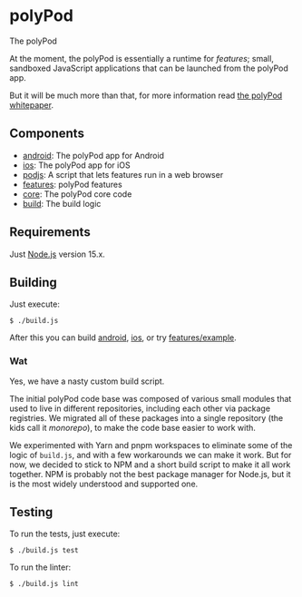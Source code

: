 # polyPod

The polyPod

At the moment, the polyPod is essentially a runtime for _features_; small,
sandboxed JavaScript applications that can be launched from the polyPod app.

But it will be much more than that, for more information read [the polyPod
whitepaper].

## Components

- [android](android): The polyPod app for Android
- [ios](ios): The polyPod app for iOS
- [podjs](podjs): A script that lets features run in a web browser
- [features](features): polyPod features
- [core](core): The polyPod core code
- [build](build): The build logic

## Requirements

Just [Node.js](https://nodejs.org/) version 15.x.

## Building

Just execute:

    $ ./build.js

After this you can build [android](android), [ios](ios), or try
[features/example](features/example).

### Wat

Yes, we have a nasty custom build script.

The initial polyPod code base was composed of various small modules that used to
live in different repositories, including each other via package registries. We
migrated all of these packages into a single repository (the kids call it
_monorepo_), to make the code base easier to work with.

We experimented with Yarn and pnpm workspaces to eliminate some of the logic of
`build.js`, and with a few workarounds we can make it work. But for now, we
decided to stick to NPM and a short build script to make it all work together.
NPM is probably not the best package manager for Node.js, but it is the most
widely understood and supported one.

## Testing

To run the tests, just execute:

    $ ./build.js test

To run the linter:

    $ ./build.js lint

[the polyPod whitepaper]: https://polypoly.coop/static/polypoly_Whitepaper_polyPod.pdf
[node-polyfills issue]: https://github.com/ionic-team/rollup-plugin-node-polyfills/issues/17
